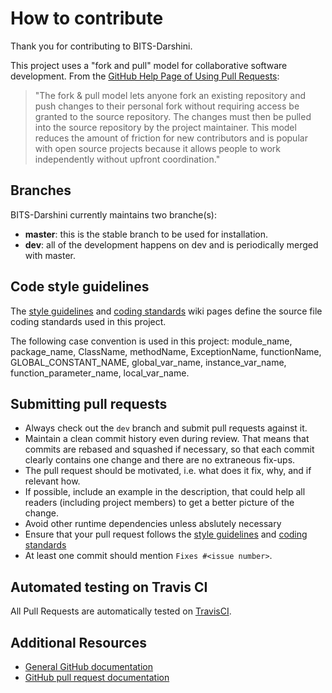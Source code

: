 # How to contribute

Thank you for contributing to BITS-Darshini.

This project uses a "fork and pull" model for collaborative software development. From the [GitHub Help Page of Using Pull Requests](https://help.github.com/articles/using-pull-requests/):

> "The fork & pull model lets anyone fork an existing repository and push changes to their personal fork without requiring access be granted to the source repository. The changes must then be pulled into the source repository by the project maintainer. This model reduces the amount of friction for new contributors and is popular with open source projects because it allows people to work independently without upfront coordination."

## Branches
BITS-Darshini currently maintains two branche(s):
* **master**:  this is the stable branch to be used for installation.
* **dev**: all of the development happens on dev and is periodically merged with master.

## Code style guidelines
The [style guidelines](https://github.com/prasadtalasila/BITS-Darshini/wiki/Coding-Style) and [coding standards](https://github.com/prasadtalasila/BITS-Darshini/wiki/Coding-Standards) wiki pages define the source file coding standards used in this project.

The following case convention is used in this project: module_name, package_name, ClassName, methodName, ExceptionName, functionName, GLOBAL_CONSTANT_NAME, global_var_name, instance_var_name, function_parameter_name, local_var_name.

## Submitting pull requests
* Always check out the `dev` branch and submit pull requests against it.
* Maintain a clean commit history even during review. That means that commits are rebased and squashed if necessary, so that each commit clearly contains one change and there are no extraneous fix-ups.
* The pull request should be motivated, i.e. what does it fix, why, and if relevant how.
* If possible, include an example in the description, that could help all readers (including project members) to get a better picture of the change.
* Avoid other runtime dependencies unless abslutely necessary
* Ensure that your pull request follows the [style guidelines](https://github.com/prasadtalasila/BITS-Darshini/wiki/Coding-Style) and [coding standards](https://github.com/prasadtalasila/BITS-Darshini/wiki/Coding-Standards)
* At least one commit should mention `Fixes #<issue number>`.


## Automated testing on Travis CI
All Pull Requests are automatically tested on [TravisCI](https://travis-ci.org/prasadtalasila/BITS-Darshini).

## Additional Resources
* [General GitHub documentation](http://help.github.com/)
* [GitHub pull request documentation](http://help.github.com/send-pull-requests/)
